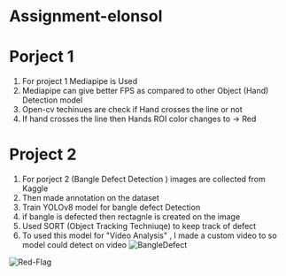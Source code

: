 # Assignment-elonsol

# Porject 1
1. For project 1 Mediapipe is Used
2. Mediapipe can give better FPS as compared to other Object (Hand) Detection model
3. Open-cv techinues are check if Hand crosses the line or not
4. If hand crosses the line then Hands ROI color changes to -> Red

# Project 2
1. For porject 2 (Bangle Defect Detection ) images are collected from Kaggle
2. Then  made annotation on the dataset
3. Train YOLOv8 model for bangle defect Detection
4. if bangle is defected then rectagnle is created on the image
5. Used SORT (Object Tracking Techniuqe) to keep track of defect
6. To used this model for "Video Analysis" , I made a custom video to so model could detect on
    video
![BangleDefect](https://github.com/sandeshkharat87/Assignment-elonsol/assets/47347413/ff5fc2a4-726a-433f-b867-6e159afb7c38)

![Red-Flag](https://github.com/sandeshkharat87/Assignment-elonsol/assets/47347413/1040da59-2a2c-4835-866b-cc85db8cd6c0)

